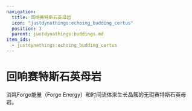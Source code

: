 ```yaml
---
navigation:
  title: 回响赛特斯石英母岩
  icon: "justdynathings:echoing_budding_certus"
  position: 3
  parent: justdynathings:buddings.md
item_ids:
  - justdynathings:echoing_budding_certus
---
```


# 回响赛特斯石英母岩

消耗Forge能量（Forge Energy）和时间流体来生长晶簇的无瑕赛特斯石英母岩。

<BlockImage id="justdynathings:echoing_budding_certus" p:alive="false" scale="4.0"/>

<BlockImage id="justdynathings:echoing_budding_certus" p:alive="true" scale="4.0"/>

<RecipeFor id="justdynathings:echoing_budding_certus" />
